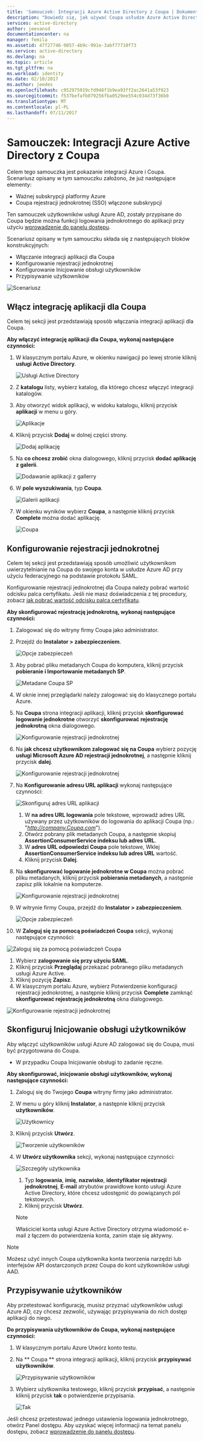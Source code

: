 ```yaml
---
title: 'Samouczek: Integracji Azure Active Directory z Coupa | Dokumentacja firmy Microsoft'
description: "Dowiedz się, jak używać Coupa usłudze Azure Active Directory w celu włączenia logowania jednokrotnego, automatyczne Inicjowanie obsługi i inne!"
services: active-directory
author: jeevansd
documentationcenter: na
manager: femila
ms.assetid: 47f27746-9057-4b9c-991e-3abf77710f73
ms.service: active-directory
ms.devlang: na
ms.topic: article
ms.tgt_pltfrm: na
ms.workload: identity
ms.date: 02/10/2017
ms.author: jeedes
ms.openlocfilehash: c952975919cfd948f1b9ea93ff2ac2641a53f923
ms.sourcegitcommit: f537befafb079256fba0529ee554c034d73f36b0
ms.translationtype: MT
ms.contentlocale: pl-PL
ms.lasthandoff: 07/11/2017
---
```

# <a name="tutorial-azure-active-directory-integration-with-coupa"></a>Samouczek: Integracji Azure Active Directory z Coupa
Celem tego samouczka jest pokazanie integracji Azure i Coupa.  
Scenariusz opisany w tym samouczku założono, że już następujące elementy:

* Ważnej subskrypcji platformy Azure
* Coupa rejestracji jednokrotnej (SSO) włączone subskrypcji

Ten samouczek użytkowników usługi Azure AD, zostały przypisane do Coupa będzie można funkcji logowania jednokrotnego do aplikacji przy użyciu [wprowadzenie do panelu dostępu](active-directory-saas-access-panel-introduction.md).

Scenariusz opisany w tym samouczku składa się z następujących bloków konstrukcyjnych:

* Włączanie integracji aplikacji dla Coupa
* Konfigurowanie rejestracji jednokrotnej
* Konfigurowanie Inicjowanie obsługi użytkowników
* Przypisywanie użytkowników

![Scenariusz](./media/active-directory-saas-coupa-tutorial/IC791897.png "scenariusza")

## <a name="enable-the-application-integration-for-coupa"></a>Włącz integrację aplikacji dla Coupa
Celem tej sekcji jest przedstawiają sposób włączania integracji aplikacji dla Coupa.

**Aby włączyć integrację aplikacji dla Coupa, wykonaj następujące czynności:**

1. W klasycznym portalu Azure, w okienku nawigacji po lewej stronie kliknij **usługi Active Directory**.
   
   ![Usługi Active Directory](./media/active-directory-saas-coupa-tutorial/IC700993.png "usługi Active Directory")
2. Z **katalogu** listy, wybierz katalog, dla którego chcesz włączyć integracji katalogów.
3. Aby otworzyć widok aplikacji, w widoku katalogu, kliknij przycisk **aplikacji** w menu u góry.
   
   ![Aplikacje](./media/active-directory-saas-coupa-tutorial/IC700994.png "aplikacji")
4. Kliknij przycisk **Dodaj** w dolnej części strony.
   
   ![Dodaj aplikację](./media/active-directory-saas-coupa-tutorial/IC749321.png "Dodaj aplikację")
5. Na **co chcesz zrobić** okna dialogowego, kliknij przycisk **dodać aplikację z galerii**.
   
   ![Dodawanie aplikacji z gallerry](./media/active-directory-saas-coupa-tutorial/IC749322.png "dodać aplikację z gallerry")
6. W **pole wyszukiwania**, typ **Coupa**.
   
   ![Galerii aplikacji](./media/active-directory-saas-coupa-tutorial/IC791898.png "galerii aplikacji")
7. W okienku wyników wybierz **Coupa**, a następnie kliknij przycisk **Complete** można dodać aplikację.
   
   ![Coupa](./media/active-directory-saas-coupa-tutorial/IC791899.png "Coupa")
   
## <a name="configure-single-sign-on"></a>Konfigurowanie rejestracji jednokrotnej

Celem tej sekcji jest przedstawiają sposób umożliwić użytkownikom uwierzytelnianie na Coupa do swojego konta w usłudze Azure AD przy użyciu federacyjnego na podstawie protokołu SAML.  

Konfigurowanie rejestracji jednokrotnej dla Coupa należy pobrać wartość odcisku palca certyfikatu. Jeśli nie masz doświadczenia z tej procedury, zobacz [jak pobrać wartość odcisku palca certyfikatu](http://youtu.be/YKQF266SAxI).

**Aby skonfigurować rejestrację jednokrotną, wykonaj następujące czynności:**

1. Zalogować się do witryny firmy Coupa jako administrator.
2. Przejdź do **Instalator \> zabezpieczeniem**.
   
   ![Opcje zabezpieczeń](./media/active-directory-saas-coupa-tutorial/IC791900.png "środki zabezpieczające.")
3. Aby pobrać pliku metadanych Coupa do komputera, kliknij przycisk **pobieranie i Importowanie metadanych SP**.
   
   ![Metadane Coupa SP](./media/active-directory-saas-coupa-tutorial/IC791901.png "Coupa SP metadanych")
4. W oknie innej przeglądarki należy zalogować się do klasycznego portalu Azure.
5. Na **Coupa** strona integracji aplikacji, kliknij przycisk **skonfigurować logowanie jednokrotne** otworzyć **skonfigurować rejestrację jednokrotną** okna dialogowego.
   
   ![Konfigurowanie rejestracji jednokrotnej](./media/active-directory-saas-coupa-tutorial/IC791902.png "skonfigurować logowanie jednokrotne")
6. Na **jak chcesz użytkownikom zalogować się na Coupa** wybierz pozycję **usługi Microsoft Azure AD rejestracji jednokrotnej**, a następnie kliknij przycisk **dalej**.
   
   ![Konfigurowanie rejestracji jednokrotnej](./media/active-directory-saas-coupa-tutorial/IC791903.png "skonfigurować logowanie jednokrotne")
7. Na **Konfigurowanie adresu URL aplikacji** wykonaj następujące czynności:
   
   ![Skonfiguruj adres URL aplikacji](./media/active-directory-saas-coupa-tutorial/IC791904.png "skonfigurować adres URL aplikacji")   
   1. W **na adres URL logowania** pole tekstowe, wprowadź adres URL używany przez użytkowników do logowania do aplikacji Coupa (np.: "*http://company.Coupa.com*").
   2. Otwórz pobrany plik metadanych Coupa, a następnie skopiuj **AssertionConsumerService indeksu lub adres URL**.
   3. W **adres URL odpowiedzi Coupa** pole tekstowe, Wklej **AssertionConsumerService indeksu lub adres URL** wartość.
   4. Kliknij przycisk **Dalej**.
8. Na **skonfigurować logowanie jednokrotne w Coupa** można pobrać pliku metadanych, kliknij przycisk **pobierania metadanych**, a następnie zapisz plik lokalnie na komputerze.
   
   ![Konfigurowanie rejestracji jednokrotnej](./media/active-directory-saas-coupa-tutorial/IC791905.png "skonfigurować logowanie jednokrotne")
9. W witrynie firmy Coupa, przejdź do **Instalator \> zabezpieczeniem**.
   
   ![Opcje zabezpieczeń](./media/active-directory-saas-coupa-tutorial/IC791900.png "środki zabezpieczające.")
10. W **Zaloguj się za pomocą poświadczeń Coupa** sekcji, wykonaj następujące czynności:  

   ![Zaloguj się za pomocą poświadczeń Coupa](./media/active-directory-saas-coupa-tutorial/IC791906.png "Zaloguj się za pomocą poświadczeń Coupa") 
   1. Wybierz **zalogowanie się przy użyciu SAML**.
   2. Kliknij przycisk **Przeglądaj** przekazać pobranego pliku metadanych usługi Azure Active.
   3. Kliknij pozycję **Zapisz**.
11. W klasycznym portalu Azure, wybierz Potwierdzenie konfiguracji rejestracji jednokrotnej, a następnie kliknij przycisk **Complete** zamknąć **skonfigurować rejestrację jednokrotną** okna dialogowego.
    
   ![Konfigurowanie rejestracji jednokrotnej](./media/active-directory-saas-coupa-tutorial/IC791907.png "skonfigurować logowanie jednokrotne")
    
## <a name="configure-user-provisioning"></a>Skonfiguruj Inicjowanie obsługi użytkowników

Aby włączyć użytkowników usługi Azure AD zalogować się do Coupa, musi być przygotowana do Coupa.  

* W przypadku Coupa Inicjowanie obsługi to zadanie ręczne.

**Aby skonfigurować, inicjowanie obsługi użytkowników, wykonaj następujące czynności:**

1. Zaloguj się do Twojego **Coupa** witryny firmy jako administrator.
2. W menu u góry kliknij **Instalator**, a następnie kliknij przycisk **użytkowników**.
   
   ![Użytkownicy](./media/active-directory-saas-coupa-tutorial/IC791908.png "użytkowników")
3. Kliknij przycisk **Utwórz**.
   
   ![Tworzenie użytkowników](./media/active-directory-saas-coupa-tutorial/IC791909.png "tworzenie użytkowników")
4. W **Utwórz użytkownika** sekcji, wykonaj następujące czynności:
   
   ![Szczegóły użytkownika](./media/active-directory-saas-coupa-tutorial/IC791910.png "szczegóły użytkownika")
   
   1. Typ **logowania**, **imię**, **nazwisko**, **identyfikator rejestracji jednokrotnej**, **E-mail** atrybutów prawidłowe konto usługi Azure Active Directory, które chcesz udostępnić do powiązanych pól tekstowych.
   2. Kliknij przycisk **Utwórz**.   
   >[!NOTE]
   >Właściciel konta usługi Azure Active Directory otrzyma wiadomość e-mail z łączem do potwierdzenia konta, zanim staje się aktywny. 
   > 

>[!NOTE]
>Możesz użyć innych Coupa użytkownika konta tworzenia narzędzi lub interfejsów API dostarczonych przez Coupa do kont użytkowników usługi AAD. 
> 

## <a name="assign-users"></a>Przypisywanie użytkowników
Aby przetestować konfigurację, musisz przyznać użytkowników usługi Azure AD, czy chcesz zezwolić, używając przypisywania do nich dostęp aplikacji do niego.

**Do przypisywania użytkowników do Coupa, wykonaj następujące czynności:**

1. W klasycznym portalu Azure Utwórz konto testu.
2. Na ** Coupa ** strona integracji aplikacji, kliknij przycisk **przypisywać użytkowników**.
   
   ![Przypisywanie użytkowników](./media/active-directory-saas-coupa-tutorial/IC791911.png "przypisywanie użytkowników")
3. Wybierz użytkownika testowego, kliknij przycisk **przypisać**, a następnie kliknij przycisk **tak** o potwierdzenie przypisania.
   
   ![Tak](./media/active-directory-saas-coupa-tutorial/IC767830.png "tak")

Jeśli chcesz przetestować jednego ustawienia logowania jednokrotnego, otwórz Panel dostępu. Aby uzyskać więcej informacji na temat panelu dostępu, zobacz [wprowadzenie do panelu dostępu](active-directory-saas-access-panel-introduction.md).

